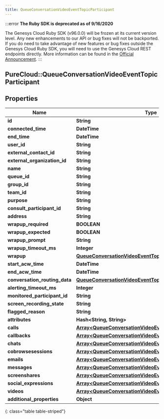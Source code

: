 ```yaml
---
title: QueueConversationVideoEventTopicParticipant
---
```


:::error
**The Ruby SDK is deprecated as of 9/16/2020**

The Genesys Cloud Ruby SDK (v96.0.0) will be frozen at its current version level. Any new enhancements to our API or bug fixes will not be backported. If you do need to take advantage of new features or bug fixes outside the Genesys Cloud Ruby SDK, you will need to use the Genesys Cloud REST endpoints directly. More information can be found in the [Official Announcement](https://developer.mypurecloud.com/forum/t/announcement-genesys-cloud-ruby-sdk-end-of-life/8850).
:::


## PureCloud::QueueConversationVideoEventTopicParticipant

## Properties

|Name | Type | Description | Notes|
|------------ | ------------- | ------------- | -------------|
| **id** | **String** |  | [optional] |
| **connected_time** | **DateTime** |  | [optional] |
| **end_time** | **DateTime** |  | [optional] |
| **user_id** | **String** |  | [optional] |
| **external_contact_id** | **String** |  | [optional] |
| **external_organization_id** | **String** |  | [optional] |
| **name** | **String** |  | [optional] |
| **queue_id** | **String** |  | [optional] |
| **group_id** | **String** |  | [optional] |
| **team_id** | **String** |  | [optional] |
| **purpose** | **String** |  | [optional] |
| **consult_participant_id** | **String** |  | [optional] |
| **address** | **String** |  | [optional] |
| **wrapup_required** | **BOOLEAN** |  | [optional] |
| **wrapup_expected** | **BOOLEAN** |  | [optional] |
| **wrapup_prompt** | **String** |  | [optional] |
| **wrapup_timeout_ms** | **Integer** |  | [optional] |
| **wrapup** | [**QueueConversationVideoEventTopicWrapup**](QueueConversationVideoEventTopicWrapup.html) |  | [optional] |
| **start_acw_time** | **DateTime** |  | [optional] |
| **end_acw_time** | **DateTime** |  | [optional] |
| **conversation_routing_data** | [**QueueConversationVideoEventTopicConversationRoutingData**](QueueConversationVideoEventTopicConversationRoutingData.html) |  | [optional] |
| **alerting_timeout_ms** | **Integer** |  | [optional] |
| **monitored_participant_id** | **String** |  | [optional] |
| **screen_recording_state** | **String** |  | [optional] |
| **flagged_reason** | **String** |  | [optional] |
| **attributes** | **Hash&lt;String, String&gt;** |  | [optional] |
| **calls** | [**Array&lt;QueueConversationVideoEventTopicCall&gt;**](QueueConversationVideoEventTopicCall.html) |  | [optional] |
| **callbacks** | [**Array&lt;QueueConversationVideoEventTopicCallback&gt;**](QueueConversationVideoEventTopicCallback.html) |  | [optional] |
| **chats** | [**Array&lt;QueueConversationVideoEventTopicChat&gt;**](QueueConversationVideoEventTopicChat.html) |  | [optional] |
| **cobrowsesessions** | [**Array&lt;QueueConversationVideoEventTopicCobrowse&gt;**](QueueConversationVideoEventTopicCobrowse.html) |  | [optional] |
| **emails** | [**Array&lt;QueueConversationVideoEventTopicEmail&gt;**](QueueConversationVideoEventTopicEmail.html) |  | [optional] |
| **messages** | [**Array&lt;QueueConversationVideoEventTopicMessage&gt;**](QueueConversationVideoEventTopicMessage.html) |  | [optional] |
| **screenshares** | [**Array&lt;QueueConversationVideoEventTopicScreenshare&gt;**](QueueConversationVideoEventTopicScreenshare.html) |  | [optional] |
| **social_expressions** | [**Array&lt;QueueConversationVideoEventTopicSocialExpression&gt;**](QueueConversationVideoEventTopicSocialExpression.html) |  | [optional] |
| **videos** | [**Array&lt;QueueConversationVideoEventTopicVideo&gt;**](QueueConversationVideoEventTopicVideo.html) |  | [optional] |
| **additional_properties** | **Object** |  | [optional] |
{: class="table table-striped"}



